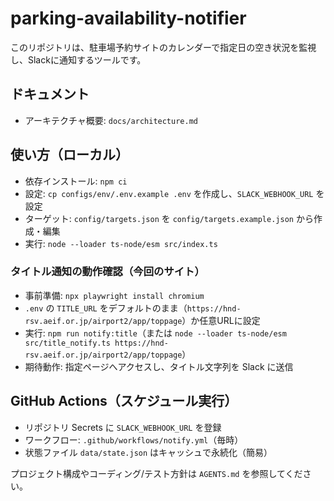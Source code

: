 # parking-availability-notifier

このリポジトリは、駐車場予約サイトのカレンダーで指定日の空き状況を監視し、Slackに通知するツールです。

## ドキュメント
- アーキテクチャ概要: `docs/architecture.md`

## 使い方（ローカル）
- 依存インストール: `npm ci`
- 設定: `cp configs/env/.env.example .env` を作成し、`SLACK_WEBHOOK_URL` を設定
- ターゲット: `config/targets.json` を `config/targets.example.json` から作成・編集
- 実行: `node --loader ts-node/esm src/index.ts`

### タイトル通知の動作確認（今回のサイト）
- 事前準備: `npx playwright install chromium`
- `.env` の `TITLE_URL` をデフォルトのまま（`https://hnd-rsv.aeif.or.jp/airport2/app/toppage`）か任意URLに設定
- 実行: `npm run notify:title`（または `node --loader ts-node/esm src/title_notify.ts https://hnd-rsv.aeif.or.jp/airport2/app/toppage`）
- 期待動作: 指定ページへアクセスし、タイトル文字列を Slack に送信

## GitHub Actions（スケジュール実行）
- リポジトリ Secrets に `SLACK_WEBHOOK_URL` を登録
- ワークフロー: `.github/workflows/notify.yml`（毎時）
- 状態ファイル `data/state.json` はキャッシュで永続化（簡易）

プロジェクト構成やコーディング/テスト方針は `AGENTS.md` を参照してください。
